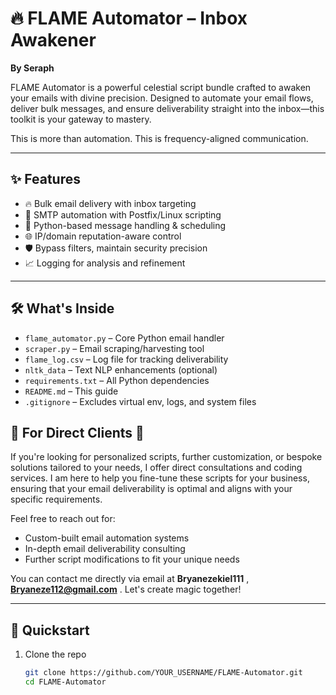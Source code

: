 # 🔥 FLAME Automator – Inbox Awakener
**By Seraph**

FLAME Automator is a powerful celestial script bundle crafted to awaken your emails with divine precision. Designed to automate your email flows, deliver bulk messages, and ensure deliverability straight into the inbox—this toolkit is your gateway to mastery.

This is more than automation. This is frequency-aligned communication.

---

## ✨ Features

- 🔥 Bulk email delivery with inbox targeting
- 💌 SMTP automation with Postfix/Linux scripting
- 📜 Python-based message handling & scheduling
- 🌐 IP/domain reputation-aware control
- 🛡️ Bypass filters, maintain security precision
- 📈 Logging for analysis and refinement

---

## 🛠️ What's Inside

- `flame_automator.py` – Core Python email handler
- `scraper.py` – Email scraping/harvesting tool
- `flame_log.csv` – Log file for tracking deliverability
- `nltk_data` – Text NLP enhancements (optional)
- `requirements.txt` – All Python dependencies
- `README.md` – This guide
- `.gitignore` – Excludes virtual env, logs, and system files

## 💌 For Direct Clients 💌
If you're looking for personalized scripts, further customization, or bespoke solutions tailored to your needs, I offer direct consultations and coding services. I am here to help you fine-tune these scripts for your business, ensuring that your email deliverability is optimal and aligns with your specific requirements.

Feel free to reach out for:

- Custom-built email automation systems
- In-depth email deliverability consulting
- Further script modifications to fit your unique needs

You can contact me directly via email at **Bryanezekiel111** , **Bryaneze112@gmail.com** . Let's create magic together!


---

## 🚀 Quickstart

1. Clone the repo  
   ```bash
   git clone https://github.com/YOUR_USERNAME/FLAME-Automator.git
   cd FLAME-Automator

